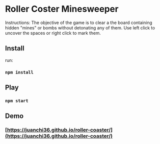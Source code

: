 # Roller Coster Minesweeper

Instructions: 
The objective of the game is to clear a the board containing hidden "mines" or bombs without detonating any of them. Use left click to uncover the spaces or right click to mark them.

## Install 

run:

### `npm install`

## Play

### `npm start`

## Demo

### [https://juanchi36.github.io/roller-coaster/](https://juanchi36.github.io/roller-coaster/)